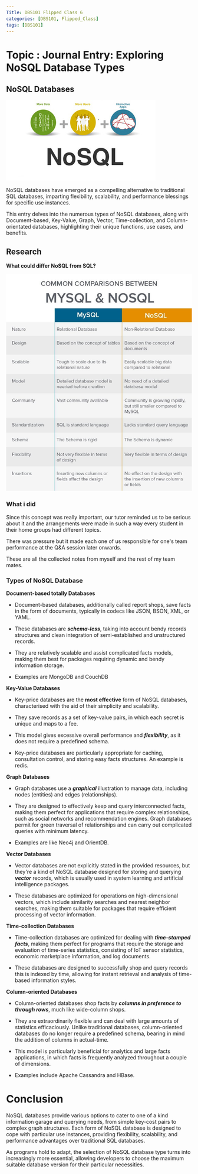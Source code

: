 ```yaml
---
Title: DBS101 Flipped Class 6
categories: [DBS101, Flipped_Class]
tags: [DBS101]
---
```


# Topic : Journal Entry: Exploring NoSQL Database Types

## NoSQL Databases

![Alt text](../assets/img/dbs/nosql.jpeg)

NoSQL databases have emerged as a compelling alternative to traditional SQL databases, imparting flexibility, scalability, and performance blessings for specific use instances. 

This entry delves into the numerous types of NoSQL databases, along with Document-based, Key-Value, Graph, Vector, Time-collection, and Column-orientated databases, highlighting their unique functions, use cases, and benefits.

## Research

**What could differ NoSQL from SQL?**

![Alt text](../assets/img/dbs/0_BWL5BJk7bk16kOn2.jpg)

### What i did
Since this concept was really important, our tutor reminded us to be serious about it and the arrangements were made in such a way every student in their home groups had different topics.

There was pressure but it made each one of us responsible for one's team performance at the Q&A session later onwards.

These are all the collected notes from myself and the rest of my team mates.

### Types of NoSQL Database

**Document-based totally Databases**

* Document-based databases, additionally called report shops, save facts in the form of documents, typically in codecs like JSON, BSON, XML, or YAML. 

* These databases are ***schema-less***, taking into account bendy records structures and clean integration of semi-established and unstructured records. 

* They are relatively scalable and assist complicated facts models, making them best for packages requiring dynamic and bendy information storage. 

* Examples are MongoDB and CouchDB 

**Key-Value Databases**

* Key-price databases are the **most effective** form of NoSQL databases, characterised with the aid of their simplicity and scalability. 

* They save records as a set of key-value pairs, in which each secret is unique and maps to a fee. 

* This model gives excessive overall performance and ***flexibility***, as it does not require a predefined schema. 

* Key-price databases are particularly appropriate for caching, consultation control, and storing easy facts structures. An example is redis.

**Graph Databases**

* Graph databases use a ***graphical*** illustration to manage data, including nodes (entities) and edges (relationships). 

* They are designed to effectively keep and query interconnected facts, making them perfect for applications that require complex relationships, such as social networks and recommendation engines. Graph databases permit for green traversal of relationships and can carry out complicated queries with minimum latency.

* Examples are like Neo4j and OrientDB.

**Vector Databases**

* Vector databases are not explicitly stated in the provided resources, but they're a kind of NoSQL database designed for storing and querying ***vector*** records, which is usually used in system learning and artificial intelligence packages. 

* These databases are optimized for operations on high-dimensional vectors, which include similarity searches and nearest neighbor searches, making them suitable for packages that require efficient processing of vector information.

**Time-collection Databases**

* Time-collection databases are optimized for dealing with ***time-stamped facts***, making them perfect for programs that require the storage and evaluation of time-series statistics, consisting of IoT sensor statistics, economic marketplace information, and log documents. 

* These databases are designed to successfully shop and query records this is indexed by time, allowing for instant retrieval and analysis of time-based information styles.

**Column-oriented Databases**

* Column-oriented databases shop facts by ***columns in preference to through rows***, much like wide-column shops. 

* They are extraordinarily flexible and can deal with large amounts of statistics efficaciously. Unlike traditional databases, column-oriented databases do no longer require a predefined schema, bearing in mind the addition of columns in actual-time. 

* This model is particularly beneficial for analytics and large facts applications, in which facts is frequently analyzed throughout a couple of dimensions. 

* Examples include Apache Cassandra and HBase.

# Conclusion

NoSQL databases provide various options to cater to one of a kind information garage and querying needs, from simple key-cost pairs to complex graph structures. Each form of NoSQL database is designed to cope with particular use instances, providing flexibility, scalability, and performance advantages over traditional SQL databases. 

As programs hold to adapt, the selection of NoSQL database type turns into increasingly more essential, allowing developers to choose the maximum suitable database version for their particular necessities.